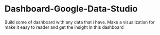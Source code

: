 # Dashboard-Google-Data-Studio
Build some of dashboard with any data that i have. Make a visualization for make it easy to reader and get the insight in this dashboard
